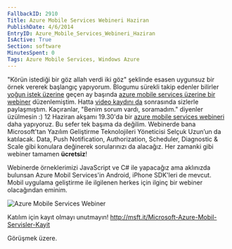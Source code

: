 ```yaml
---
FallbackID: 2910
Title: Azure Mobile Services Webineri Haziran
PublishDate: 4/6/2014
EntryID: Azure_Mobile_Services_Webineri_Haziran
IsActive: True
Section: software
MinutesSpent: 0
Tags: Azure Mobile Services, Windows Azure
---
```

"Körün istediği bir göz allah verdi iki göz" şeklinde esasen uygunsuz
bir örnek vererek başlangıç yapıyorum. Blogumu sürekli takip edenler
bilirler [yoğun istek
üzerine](http://daron.yondem.com/tr/post/Bir_sonraki_webcast_anket_sonuclari)
geçen ay başında [azure mobile services üzerine bir
webiner](http://daron.yondem.com/tr/post/Azure_Mobile_Services_Webcast_9_Mayis)
düzenlemiştim. Hatta [video kaydını
da](http://daron.yondem.com/tr/post/Azure_Mobile_Services_Webcast_9_Mayis)
sonrasında sizlerle paylaşmıştım. Kaçıranlar, "Benim sorum vardı,
soramadım." diyenler üzülmesin :) 12 Haziran akşamı 19.30'da bir [azure
mobile services
webineri](http://msft.it/Microsoft-Azure-Mobil-Servisler-Kayit) daha
yapıyoruz. Bu sefer tek başıma da değilim. Webinerde bana Microsoft'tan
Yazılım Geliştirme Teknolojileri Yöneticisi Selçuk Uzun’un da katılacak.
Data, Push Notification, Authorization, Scheduler, Diagnostic & Scale
gibi konulara değinerek sorularınızı da alacağız. Her zamanki gibi
webiner tamamen **ücretsiz**!

Webinerde örneklerimizi JavaScript ve C\# ile yapacağız ama aklınızda
bulunsan Azure Mobil Services'in Android, iPhone SDK'leri de mevcut.
Mobil uygulama geliştirme ile ilgilenen herkes için ilginç bir webiner
olacağından eminim.

![Azure Mobile Services
Webiner](http://blob.daron.yondem.com/assets/2910/azure.jpg)

Katılım için kayıt olmayı unutmayın!
<http://msft.it/Microsoft-Azure-Mobil-Servisler-Kayit>

Görüşmek üzere.



